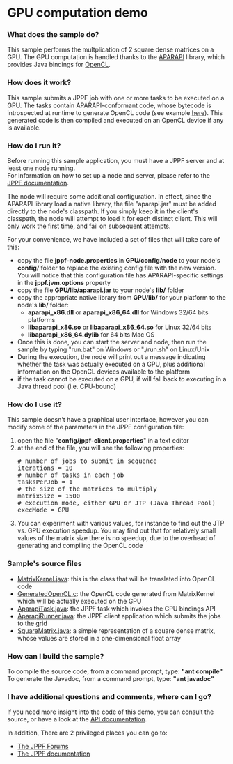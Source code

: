 # GPU computation demo

<h3>What does the sample do?</h3>
This sample performs the multplication of 2 square dense matrices on a GPU.
The GPU computation is handled thanks to the <a href="http://code.google.com/p/aparapi/">APARAPI</a> library, which provides Java bindings for <a href="http://www.khronos.org/opencl/">OpenCL</a>.

<h3>How does it work?</h3>
This sample submits a JPPF job with one or more tasks to be executed on a GPU.
The tasks contain APARAPI-conformant code, whose bytecode is introspected at runtime to generate OpenCL code (see example <a href="src/org/jppf/example/aparapi/GeneratedOpenCL.c">here</a>).
This generated code is then compiled and executed on an OpenCL device if any is available.

<h3>How do I run it?</h3>
Before running this sample application, you must have a JPPF server and at least one node running.<br>
For information on how to set up a node and server, please refer to the <a href="https://www.jppf.org/doc/6.2">JPPF documentation</a>.<br>

<p>The node will require some additional configuration. In effect, since the APARAPI library load a native library, the file "aparapi.jar" must be added directly to the node's classpath.
If you simply keep it in the client's classpath, the node will attempt to load it for each distinct client. This will only work the first time, and fail on subsequent attempts.<br/>

<p>For your convenience, we have included a set of files that will take care of this:
<ul class="samplesList">
  <li>copy the file <b>jppf-node.properties</b> in <b>GPU/config/node</b> to your node's <b>config/</b> folder to replace the existing config file with the new version.
  You will notice that this configuration file has APARAPI-specific settings in the <b>jppf.jvm.options</b> property</li>
  <li>copy the file <b>GPU/lib/aparapi.jar</b> to your node's <b>lib/</b> folder</li>
  <li>copy the appropriate native library from <b>GPU/lib/</b> for your platform to the node's <b>lib/</b> folder:
    <ul class="samplesList">
      <li><b>aparapi_x86.dll</b> or <b>aparapi_x86_64.dll</b> for Windows 32/64 bits platforms</li>
      <li><b>libaparapi_x86.so</b> or <b>libaparapi_x86_64.so</b> for Linux 32/64 bits</li>
      <li><b>libaparapi_x86_64.dylib</b> for 64 bits Mac OS</li>
    </ul>
  </li>
  <li>Once this is done, you can start the server and node, then run the sample by typing "run.bat" on Windows or "./run.sh" on Linux/Unix</li>
  <li>During the execution, the node will print out a message indicating whether the task was actually executed on a GPU, plus additional information on the OpenCL devices available to the platform</li>
  <li>if the task cannot be executed on a GPU, if will fall back to executing in a Java thread pool (i.e. CPU-bound)
</ul>

<h3>How do I use it?</h3>
<p>This sample doesn't have a graphical user interface, however you can modify some of the parameters in the JPPF configuration file:
<ol>
  <li>open the file "<b>config/jppf-client.properties</b>" in a text editor</li>
  <li>at the end of the file, you will see the following properties:
<pre class="prettyprint lang-conf">
# number of jobs to submit in sequence</font>
iterations = 10
# number of tasks in each job</font>
tasksPerJob = 1
# the size of the matrices to multiply</font>
matrixSize = 1500
# execution mode, either GPU or JTP (Java Thread Pool)
execMode = GPU
</pre>
  </li>
  <li>You can experiment with various values, for instance to find out the JTP vs. GPU execution speedup.
  You may find out that for relatively small values of the matrix size there is no speedup, due to the overhead of generating and compiling the OpenCL code</li>
</ol>

<h3>Sample's source files</h3>
<ul class="samplesList">
  <li><a href="src/org/jppf/example/aparapi/MatrixKernel.java">MatrixKernel.java</a>: this is the class that will be translated into OpenCL code</li>
  <li><a href="src/org/jppf/example/aparapi/GeneratedOpenCL.c">GeneratedOpenCL.c</a>: the OpenCL code generated from MatrixKernel which will be actually executed on the GPU</li>
  <li><a href="src/org/jppf/example/aparapi/AparapiTask.java">AparapiTask.java</a>: the JPPF task which invokes the GPU bindings API</li>
  <li><a href="src/org/jppf/example/aparapi/AparapiRunner.java">AparapiRunner.java</a>: the JPPF client application which submits the jobs to the grid</li>
  <li><a href="src/org/jppf/example/aparapi/SquareMatrix.java">SquareMatrix.java</a>: a simple representation of a square dense matrix, whose values are stored in a one-dimensional float array</li>
</ul>

<h3>How can I build the sample?</h3>
To compile the source code, from a command prompt, type: <b>&quot;ant compile&quot;</b><br>
To generate the Javadoc, from a command prompt, type: <b>&quot;ant javadoc&quot;</b>

<h3>I have additional questions and comments, where can I go?</h3>
<p>If you need more insight into the code of this demo, you can consult the source, or have a look at the
<a href="javadoc/index.html">API documentation</a>.
<p>In addition, There are 2 privileged places you can go to:
<ul>
  <li><a href="https://www.jppf.org/forums">The JPPF Forums</a></li>
  <li><a href="https://www.jppf.org/doc/6.2">The JPPF documentation</a></li>
</ul>

